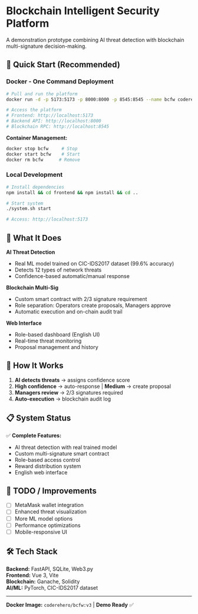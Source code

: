 # Blockchain Intelligent Security Platform

A demonstration prototype combining AI threat detection with blockchain multi-signature decision-making.

## 🚀 Quick Start (Recommended)

### Docker - One Command Deployment

```bash
# Pull and run the platform
docker run -d -p 5173:5173 -p 8000:8000 -p 8545:8545 --name bcfw coderehero/bcfw:v3

# Access the platform
# Frontend: http://localhost:5173
# Backend API: http://localhost:8000
# Blockchain RPC: http://localhost:8545
```

**Container Management:**
```bash
docker stop bcfw     # Stop
docker start bcfw    # Start  
docker rm bcfw      # Remove
```

### Local Development

```bash
# Install dependencies
npm install && cd frontend && npm install && cd ..

# Start system
./system.sh start

# Access: http://localhost:5173
```

## 🎯 What It Does

**AI Threat Detection**
- Real ML model trained on CIC-IDS2017 dataset (99.6% accuracy)
- Detects 12 types of network threats
- Confidence-based automatic/manual response

**Blockchain Multi-Sig**
- Custom smart contract with 2/3 signature requirement
- Role separation: Operators create proposals, Managers approve
- Automatic execution and on-chain audit trail

**Web Interface** 
- Role-based dashboard (English UI)
- Real-time threat monitoring
- Proposal management and history

## 🔄 How It Works

1. **AI detects threats** → assigns confidence score
2. **High confidence** → auto-response | **Medium** → create proposal
3. **Managers review** → 2/3 signatures required
4. **Auto-execution** → blockchain audit log

## 📋 System Status

✅ **Complete Features:**
- AI threat detection with real trained model
- Custom multi-signature smart contract  
- Role-based access control
- Reward distribution system
- English web interface

## 🔮 TODO / Improvements

- [ ] MetaMask wallet integration
- [ ] Enhanced threat visualization
- [ ] More ML model options
- [ ] Performance optimizations
- [ ] Mobile-responsive UI

## 🛠️ Tech Stack

**Backend:** FastAPI, SQLite, Web3.py  
**Frontend:** Vue 3, Vite  
**Blockchain:** Ganache, Solidity  
**AI/ML:** PyTorch, CIC-IDS2017 dataset

---

**Docker Image:** `coderehero/bcfw:v3` | **Demo Ready** ✅